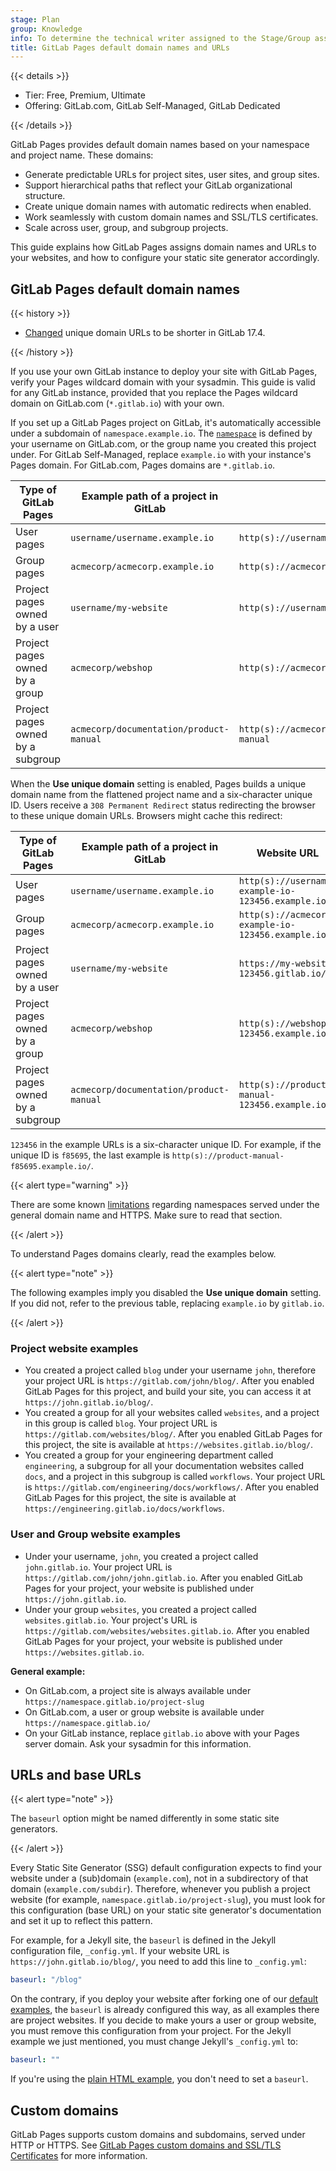 ```yaml
---
stage: Plan
group: Knowledge
info: To determine the technical writer assigned to the Stage/Group associated with this page, see https://handbook.gitlab.com/handbook/product/ux/technical-writing/#assignments
title: GitLab Pages default domain names and URLs
---
```


{{< details >}}

- Tier: Free, Premium, Ultimate
- Offering: GitLab.com, GitLab Self-Managed, GitLab Dedicated

{{< /details >}}

GitLab Pages provides default domain names based on your namespace and project name.
These domains:

- Generate predictable URLs for project sites, user sites, and group sites.
- Support hierarchical paths that reflect your GitLab organizational structure.
- Create unique domain names with automatic redirects when enabled.
- Work seamlessly with custom domain names and SSL/TLS certificates.
- Scale across user, group, and subgroup projects.

This guide explains how GitLab Pages assigns domain names and URLs to your websites, and how to
configure your static site generator accordingly.

## GitLab Pages default domain names

{{< history >}}

- [Changed](https://gitlab.com/gitlab-org/gitlab/-/merge_requests/163523) unique domain URLs to be shorter in GitLab 17.4.

{{< /history >}}

If you use your own GitLab instance to deploy your site with GitLab Pages, verify your Pages
wildcard domain with your sysadmin. This guide is valid for any GitLab instance, provided that you
replace the Pages wildcard domain on GitLab.com (`*.gitlab.io`) with your own.

If you set up a GitLab Pages project on GitLab,
it's automatically accessible under a
subdomain of `namespace.example.io`.
The [`namespace`](../../namespace/_index.md)
is defined by your username on GitLab.com,
or the group name you created this project under.
For GitLab Self-Managed, replace `example.io`
with your instance's Pages domain. For GitLab.com,
Pages domains are `*.gitlab.io`.

| Type of GitLab Pages | Example path of a project in GitLab | Website URL |
| -------------------- | ------------ | ----------- |
| User pages  | `username/username.example.io`  | `http(s)://username.example.io`  |
| Group pages | `acmecorp/acmecorp.example.io` | `http(s)://acmecorp.example.io` |
| Project pages owned by a user  | `username/my-website` | `http(s)://username.example.io/my-website` |
| Project pages owned by a group | `acmecorp/webshop` | `http(s)://acmecorp.example.io/webshop`|
| Project pages owned by a subgroup | `acmecorp/documentation/product-manual` | `http(s)://acmecorp.example.io/documentation/product-manual`|

When the **Use unique domain** setting is enabled, Pages builds a unique domain name from
the flattened project name and a six-character unique ID. Users receive a `308 Permanent Redirect` status
redirecting the browser to these unique domain URLs. Browsers might cache this redirect:

| Type of GitLab Pages              | Example path of a project in GitLab     | Website URL |
| --------------------------------- | --------------------------------------- | ----------- |
| User pages                        | `username/username.example.io`          | `http(s)://username-example-io-123456.example.io` |
| Group pages                       | `acmecorp/acmecorp.example.io`          | `http(s)://acmecorp-example-io-123456.example.io` |
| Project pages owned by a user     | `username/my-website`                   | `https://my-website-123456.gitlab.io/` |
| Project pages owned by a group    | `acmecorp/webshop`                      | `http(s)://webshop-123456.example.io/` |
| Project pages owned by a subgroup | `acmecorp/documentation/product-manual` | `http(s)://product-manual-123456.example.io/` |

`123456` in the example URLs is a six-character unique ID.
For example, if the unique ID is `f85695`, the last example is
`http(s)://product-manual-f85695.example.io/`.

{{< alert type="warning" >}}

There are some known [limitations](introduction.md#subdomains-of-subdomains)
regarding namespaces served under the general domain name and HTTPS.
Make sure to read that section.

{{< /alert >}}

To understand Pages domains clearly, read the examples below.

{{< alert type="note" >}}

The following examples imply you disabled the **Use unique domain** setting. If you did not, refer to the previous table, replacing `example.io` by `gitlab.io`.

{{< /alert >}}

### Project website examples

- You created a project called `blog` under your username `john`,
  therefore your project URL is `https://gitlab.com/john/blog/`.
  After you enabled GitLab Pages for this project, and build your site,
  you can access it at `https://john.gitlab.io/blog/`.
- You created a group for all your websites called `websites`,
  and a project in this group is called `blog`. Your project
  URL is `https://gitlab.com/websites/blog/`. After you enabled
  GitLab Pages for this project, the site is available at
  `https://websites.gitlab.io/blog/`.
- You created a group for your engineering department called `engineering`,
  a subgroup for all your documentation websites called `docs`,
  and a project in this subgroup is called `workflows`. Your project
  URL is `https://gitlab.com/engineering/docs/workflows/`. After you enabled
  GitLab Pages for this project, the site is available at
  `https://engineering.gitlab.io/docs/workflows`.

### User and Group website examples

- Under your username, `john`, you created a project called
  `john.gitlab.io`. Your project URL is `https://gitlab.com/john/john.gitlab.io`.
  After you enabled GitLab Pages for your project, your website
  is published under `https://john.gitlab.io`.
- Under your group `websites`, you created a project called
  `websites.gitlab.io`. Your project's URL is `https://gitlab.com/websites/websites.gitlab.io`.
  After you enabled GitLab Pages for your project,
  your website is published under `https://websites.gitlab.io`.

**General example:**

- On GitLab.com, a project site is always available under
  `https://namespace.gitlab.io/project-slug`
- On GitLab.com, a user or group website is available under
  `https://namespace.gitlab.io/`
- On your GitLab instance, replace `gitlab.io` above with your
  Pages server domain. Ask your sysadmin for this information.

## URLs and base URLs

{{< alert type="note" >}}

The `baseurl` option might be named differently in some static site generators.

{{< /alert >}}

Every Static Site Generator (SSG) default configuration expects
to find your website under a (sub)domain (`example.com`), not
in a subdirectory of that domain (`example.com/subdir`). Therefore,
whenever you publish a project website (for example, `namespace.gitlab.io/project-slug`),
you must look for this configuration (base URL) on your static site generator's
documentation and set it up to reflect this pattern.

For example, for a Jekyll site, the `baseurl` is defined in the Jekyll
configuration file, `_config.yml`. If your website URL is
`https://john.gitlab.io/blog/`, you need to add this line to `_config.yml`:

```yaml
baseurl: "/blog"
```

On the contrary, if you deploy your website after forking one of
our [default examples](https://gitlab.com/pages), the `baseurl` is
already configured this way, as all examples there are project
websites. If you decide to make yours a user or group website, you
must remove this configuration from your project. For the Jekyll
example we just mentioned, you must change Jekyll's `_config.yml` to:

```yaml
baseurl: ""
```

If you're using the [plain HTML example](https://gitlab.com/pages/plain-html),
you don't need to set a `baseurl`.

## Custom domains

GitLab Pages supports custom domains and subdomains, served under HTTP or HTTPS.
See [GitLab Pages custom domains and SSL/TLS Certificates](custom_domains_ssl_tls_certification/_index.md) for more information.
